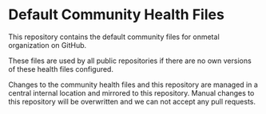 # Default Community Health Files
This repository contains the default community files for onmetal organization on GitHub.

These files are used by all public repositories if there are no own versions of these health files configured.

Changes to the community health files and this repository are managed in a central internal location and mirrored to this repository. Manual changes to this repository will be overwritten and we can not accept any pull requests.
